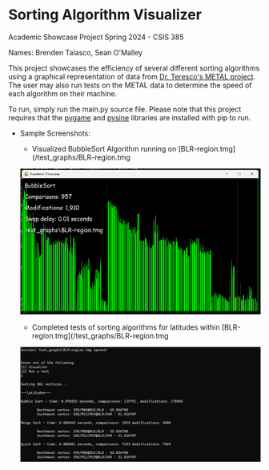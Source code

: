 # Sorting Algorithm Visualizer

Academic Showcase Project Spring 2024 - CSIS 385

Names: Brenden Talasco, Sean O'Malley

This project showcases the efficiency of several different sorting algorithms using a graphical representation of data from [Dr. Teresco's METAL project](https://courses.teresco.org/metal/). The user may also run tests on the METAL
data to determine the speed of each algorithm on their machine.

To run, simply run the main.py source file. Please note that this project requires that the [pygame](https://github.com/pygame/pygame) and [pysine](https://github.com/lneuhaus/pysine) libraries are installed with pip to run.

* Sample Screenshots:
  - Visualized BubbleSort Algorithm running on [BLR-region.tmg](/test_graphs/BLR-region.tmg
 
  ![Screenshot of Visualizer](/screenshots/visualizer.png?raw=true)
  
  - Completed tests of sorting algorithms for latitudes within [BLR-region.tmg](/test_graphs/BLR-region.tmg
 
  ![Screenshot of Tests](/screenshots/tests.png?raw=true)
